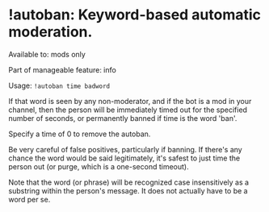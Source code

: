 # !autoban: Keyword-based automatic moderation.

Available to: mods only

Part of manageable feature: info

Usage: `!autoban time badword`

If that word is seen by any non-moderator, and if the bot is a mod in your
channel, then the person will be immediately timed out for the specified
number of seconds, or permanently banned if time is the word 'ban'.

Specify a time of 0 to remove the autoban.

Be very careful of false positives, particularly if banning. If there's any
chance the word would be said legitimately, it's safest to just time the
person out (or purge, which is a one-second timeout).

Note that the word (or phrase) will be recognized case insensitively as a
substring within the person's message. It does not actually have to be a
word per se.

